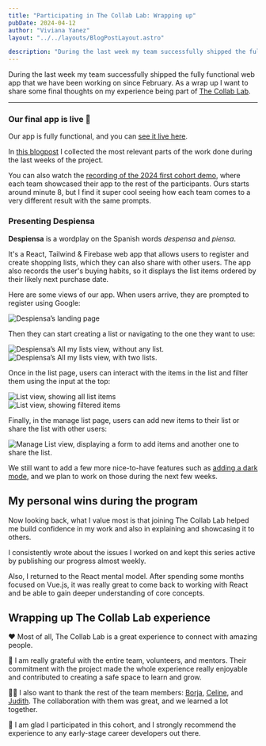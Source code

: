 ```yaml
---
title: "Participating in The Collab Lab: Wrapping up"
pubDate: 2024-04-12
author: "Viviana Yanez"
layout: "../../layouts/BlogPostLayout.astro"

description: "During the last week my team successfully shipped the fully functional web app, and as a wrap up I want to share some final thoughts on this amazing experience."
---
```


During the last week my team successfully shipped the fully functional web app that we have been working on since February.
As a wrap up I want to share some final thoughts on my experience being part of [The Collab Lab](https://the-collab-lab.codes/).

---

### Our final app is live 🚀

Our app is fully functional, and you can [see it live here](https://tcl-71-smart-shopping-list.web.app/).

In [this blogpost](https://dev.to/vivitt/participating-in-the-collab-lab-week-8-9-2aci) I collected the most relevant parts of the work done during the last weeks of the project.

You can also watch the [recording of the 2024 first cohort demo](https://cdn.zappy.app/c4fb07e5fb336cbd34543e7220db3755.mp4), where each team showcased their app to the rest of the participants. Ours starts around minute 8, but I find it super cool seeing how each team comes to a very different result with the same prompts.

### Presenting Despiensa

**Despiensa** is a wordplay on the Spanish words _despensa_ and _piensa_.

It's a React, Tailwind & Firebase web app that allows users to register and create shopping lists, which they can also share with other users. The app also records the user's buying habits, so it displays the list items ordered by their likely next purchase date.

Here are some views of our app. When users arrive, they are prompted to register using Google:

<div class="blog__illustration">
    <img src='https://dev-to-uploads.s3.amazonaws.com/uploads/articles/nt05c5tz0mmdhycaw4pt.png' alt="Despiensa’s landing page"/>
</div>

Then they can start creating a list or navigating to the one they want to use:

<div class="blog__illustration">
    <img src='https://dev-to-uploads.s3.amazonaws.com/uploads/articles/z5n4yx25551u2o8w0kc2.png' alt="Despiensa’s All my lists view, without any list."/>
</div>

<div class="blog__illustration">
    <img src='https://dev-to-uploads.s3.amazonaws.com/uploads/articles/5e5fdut9axayiliu4f1o.png' alt="Despiensa’s All my lists view, with two lists."/>
</div>

Once in the list page, users can interact with the items in the list and filter them using the input at the top:

<div class="blog__illustration">
    <img src='https://dev-to-uploads.s3.amazonaws.com/uploads/articles/9r275icw60re25tih493.png' alt="List view, showing all list items"/>
</div>

<div class="blog__illustration">
    <img src='https://dev-to-uploads.s3.amazonaws.com/uploads/articles/hqfdokamm8acpl4cvtp5.png' alt="List view, showing filtered items"/>
</div>

Finally, in the manage list page, users can add new items to their list or share the list with other users:

<div class="blog__illustration">
    <img src='https://dev-to-uploads.s3.amazonaws.com/uploads/articles/3da59kixpngrt5wj8i2x.png' alt="Manage List view, displaying a form to add items and another one to share the list."/>
</div>

We still want to add a few more nice-to-have features such as [adding a dark mode](https://github.com/the-collab-lab/tcl-71-smart-shopping-list/issues), and we plan to work on those during the next few weeks.

## My personal wins during the program

Now looking back, what I value most is that joining The Collab Lab helped me build confidence in my work and also in explaining and showcasing it to others.

I consistently wrote about the issues I worked on and kept this series active by publishing our progress almost weekly.

Also, I returned to the React mental model. After spending some months focused on Vue.js, it was really great to come back to working with React and be able to gain deeper understanding of core concepts.

## Wrapping up The Collab Lab experience

❤️ Most of all, The Collab Lab is a great experience to connect with amazing people.

💫 I am really grateful with the entire team, volunteers, and mentors. Their commitment with the project made the whole experience really enjoyable and contributed to creating a safe space to learn and grow.

🙌🏽 I also want to thank the rest of the team members: [Borja](https://github.com/borjaMarti), [Celine](https://github.com/the-collab-lab/tcl-71-smart-shopping-list), and [Judith](https://github.com/BikeMouse). The collaboration with them was great, and we learned a lot together.

🌱 I am glad I participated in this cohort, and I strongly recommend the experience to any early-stage career developers out there.
